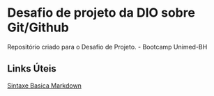 # Desafio de projeto da DIO sobre Git/Github
Repositório criado para o Desafio de Projeto. - Bootcamp Unimed-BH

## Links Úteis
[Sintaxe Basica Markdown](https://www.markdownguide.org/basic-syntax/)
